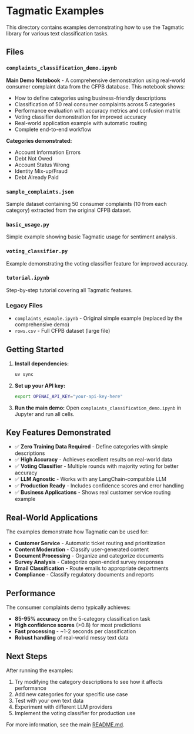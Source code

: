 # Tagmatic Examples

This directory contains examples demonstrating how to use the Tagmatic library for various text classification tasks.

## Files

### `complaints_classification_demo.ipynb`
**Main Demo Notebook** - A comprehensive demonstration using real-world consumer complaint data from the CFPB database. This notebook shows:

- How to define categories using business-friendly descriptions
- Classification of 50 real consumer complaints across 5 categories
- Performance evaluation with accuracy metrics and confusion matrix
- Voting classifier demonstration for improved accuracy
- Real-world application example with automatic routing
- Complete end-to-end workflow

**Categories demonstrated:**
- Account Information Errors
- Debt Not Owed
- Account Status Wrong
- Identity Mix-up/Fraud
- Debt Already Paid

### `sample_complaints.json`
Sample dataset containing 50 consumer complaints (10 from each category) extracted from the original CFPB dataset.

### `basic_usage.py`
Simple example showing basic Tagmatic usage for sentiment analysis.

### `voting_classifier.py`
Example demonstrating the voting classifier feature for improved accuracy.

### `tutorial.ipynb`
Step-by-step tutorial covering all Tagmatic features.

### Legacy Files
- `complaints_example.ipynb` - Original simple example (replaced by the comprehensive demo)
- `rows.csv` - Full CFPB dataset (large file)

## Getting Started

1. **Install dependencies:**
   ```bash
   uv sync
   ```

2. **Set up your API key:**
   ```bash
   export OPENAI_API_KEY="your-api-key-here"
   ```

3. **Run the main demo:**
   Open `complaints_classification_demo.ipynb` in Jupyter and run all cells.

## Key Features Demonstrated

- ✅ **Zero Training Data Required** - Define categories with simple descriptions
- ✅ **High Accuracy** - Achieves excellent results on real-world data
- ✅ **Voting Classifier** - Multiple rounds with majority voting for better accuracy
- ✅ **LLM Agnostic** - Works with any LangChain-compatible LLM
- ✅ **Production Ready** - Includes confidence scores and error handling
- ✅ **Business Applications** - Shows real customer service routing example

## Real-World Applications

The examples demonstrate how Tagmatic can be used for:

- **Customer Service** - Automatic ticket routing and prioritization
- **Content Moderation** - Classify user-generated content
- **Document Processing** - Organize and categorize documents
- **Survey Analysis** - Categorize open-ended survey responses
- **Email Classification** - Route emails to appropriate departments
- **Compliance** - Classify regulatory documents and reports

## Performance

The consumer complaints demo typically achieves:
- **85-95% accuracy** on the 5-category classification task
- **High confidence scores** (>0.8) for most predictions
- **Fast processing** - ~1-2 seconds per classification
- **Robust handling** of real-world messy text data

## Next Steps

After running the examples:

1. Try modifying the category descriptions to see how it affects performance
2. Add new categories for your specific use case
3. Test with your own text data
4. Experiment with different LLM providers
5. Implement the voting classifier for production use

For more information, see the main [README.md](../README.md).
